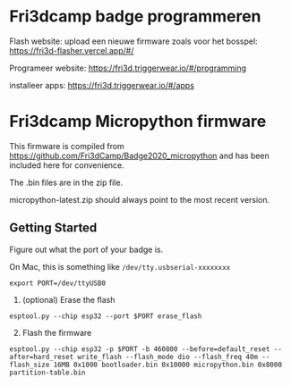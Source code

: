 # Fri3dcamp badge programmeren

Flash website: upload een nieuwe firmware zoals voor het bosspel:
https://fri3d-flasher.vercel.app/#/

Programeer website:
https://fri3d.triggerwear.io/#/programming

installeer apps:
https://fri3d.triggerwear.io/#/apps

# Fri3dcamp Micropython firmware
This firmware is compiled from https://github.com/Fri3dCamp/Badge2020_micropython and has been included here for convenience.

The .bin files are in the zip file.

micropython-latest.zip should always point to the most recent version.

## Getting Started
Figure out what the port of your badge is.

On Mac, this is something like `/dev/tty.usbserial-xxxxxxxx`

```shell
export PORT=/dev/ttyUSB0
```

1. (optional) Erase the flash
```shell
esptool.py --chip esp32 --port $PORT erase_flash
```

2. Flash the firmware
```shell
esptool.py --chip esp32 -p $PORT -b 460800 --before=default_reset --after=hard_reset write_flash --flash_mode dio --flash_freq 40m --flash_size 16MB 0x1000 bootloader.bin 0x10000 micropython.bin 0x8000 partition-table.bin

```

